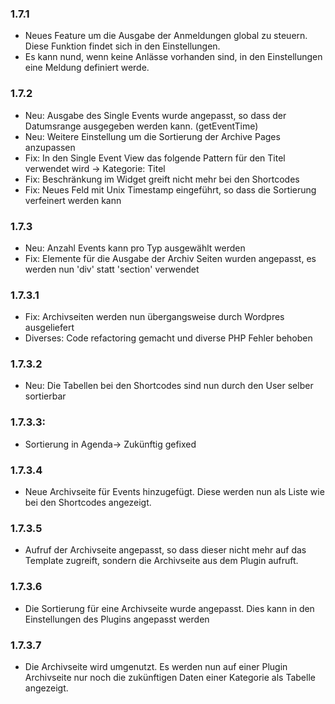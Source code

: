 ### 1.7.1
* Neues Feature um die Ausgabe der Anmeldungen global zu steuern. Diese Funktion findet sich in den Einstellungen.
* Es kann nund, wenn keine Anlässe vorhanden sind, in den Einstellungen eine Meldung definiert werde.

### 1.7.2
* Neu: Ausgabe des Single Events wurde angepasst, so dass der Datumsrange ausgegeben werden kann. (getEventTime)
* Neu: Weitere Einstellung um die Sortierung der Archive Pages anzupassen
* Fix: In den Single Event View das folgende Pattern für den Titel verwendet wird -> Kategorie: Titel
* Fix: Beschränkung im Widget greift nicht mehr bei den Shortcodes
* Fix: Neues Feld mit Unix Timestamp eingeführt, so dass die Sortierung verfeinert werden kann

### 1.7.3
* Neu: Anzahl Events kann pro Typ ausgewählt werden
* Fix: Elemente für die Ausgabe der Archiv Seiten wurden angepasst, es werden nun 'div' statt 'section' verwendet

### 1.7.3.1
* Fix: Archivseiten werden nun übergangsweise durch Wordpres ausgeliefert
* Diverses: Code refactoring gemacht und diverse PHP Fehler behoben

### 1.7.3.2
* Neu: Die Tabellen bei den Shortcodes sind nun durch den User selber sortierbar

### 1.7.3.3: 
* Sortierung in Agenda-> Zukünftig gefixed

### 1.7.3.4
* Neue Archivseite für Events hinzugefügt. Diese werden nun als Liste wie bei den Shortcodes angezeigt.

### 1.7.3.5
* Aufruf der Archivseite angepasst, so dass dieser nicht mehr auf das Template zugreift, sondern die Archivseite aus dem Plugin aufruft.

### 1.7.3.6
* Die Sortierung für eine Archivseite wurde angepasst. Dies kann in den Einstellungen des Plugins angepasst werden

### 1.7.3.7
* Die Archivseite wird umgenutzt. Es werden nun auf einer Plugin Archivseite nur noch die zukünftigen Daten einer Kategorie als Tabelle angezeigt.

